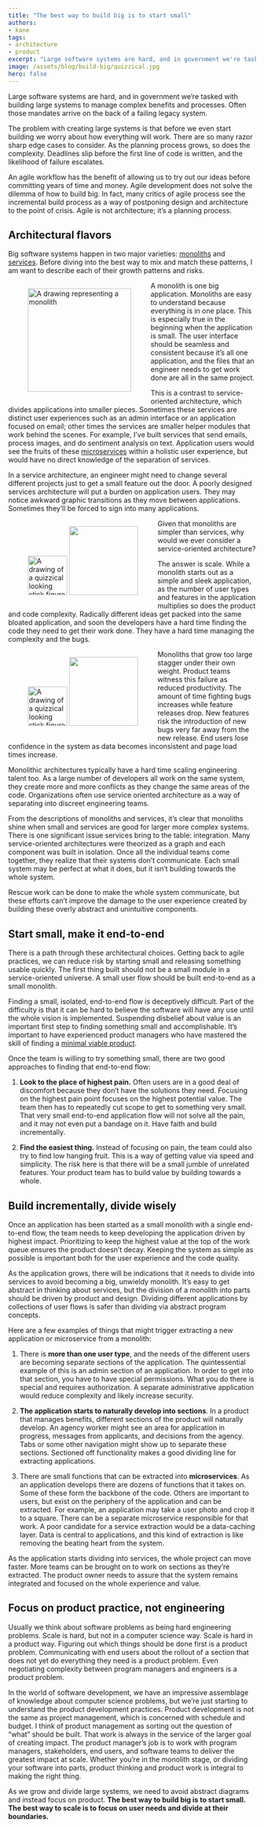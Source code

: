 ```yaml
---
title: "The best way to build big is to start small"
authors:
- kane
tags:
- architecture
- product
excerpt: "Large software systems are hard, and in government we're tasked with building large systems to manage complex benefits and processes. Often those mandates arrive on the back of a failing legacy system. An agile workflow has the benefit of allowing us to try out our ideas before committing to years of time and money."
image: /assets/blog/build-big/quizzical.jpg
hero: false
---
```

Large software systems are hard, and in government we’re tasked with
building large systems to manage complex benefits and processes. Often
those mandates arrive on the back of a failing legacy system.

The problem with creating large systems is that before we even start
building we worry about how everything will work. There are so many
razor sharp edge cases to consider. As the planning process grows, so
does the complexity. Deadlines slip before the first line of code is
written, and the likelihood of failure escalates.

An agile workflow has the benefit of allowing us to try out our ideas
before committing years of time and money. Agile development does not
solve the dilemma of how to build big. In fact, many critics of agile
process see the incremental build process as a way of postponing design
and architecture to the point of crisis. Agile is not architecture; it’s
a planning process.

## Architectural flavors

Big software systems happen in two major varieties:
[monoliths](https://en.wikipedia.org/wiki/Monolithic_application) and
[services](https://en.wikipedia.org/wiki/Service-oriented_architecture).
Before diving into the best way to mix and match these patterns, I am
want to describe each of their growth patterns and risks.

<figure style="float: left">
  <img alt="A drawing representing a monolith" src="{{site.baseurl}}/assets/blog/build-big/monolith.jpg" width="210">
  </figure>

A monolith is one big application. Monoliths are easy to understand
because everything is in one place. This is especially true in the
beginning when the application is small. The user interface should be
seamless and consistent because it’s all one application, and the files
that an engineer needs to get work done are all in the same project.

This is a contrast to service-oriented architecture, which divides
applications into smaller pieces. Sometimes these services are distinct
user experiences such as an admin interface or an application focused on
email; other times the services are smaller helper modules that work
behind the scenes. For example, I’ve built services that send emails,
process images, and do sentiment analysis on text. Application users
would see the fruits of these
[microservices](http://www.martinfowler.com/articles/microservices.html)
within a holistic user experience, but would have no direct knowledge of
the separation of services.

In a service architecture, an engineer might need to change several
different projects just to get a small feature out the door. A poorly
designed services architecture will put a burden on application users.
They may notice awkward graphic transitions as they move between
applications. Sometimes they’ll be forced to sign into many
applications.

<figure style="float: left" >
  <img alt="A drawing of a quizzical looking stick figure examining a manageable set of components." src="{{site.baseurl}}/assets/blog/build-big/quizzical.jpg" width="80">
  <img alt="" src="{{site.baseurl}}/assets/blog/build-big/components.jpg" width="140">
  <figcaption></figcaption>
</figure>

Given that monoliths are simpler than services, why would we ever
consider a service-oriented architecture?

The answer is scale. While a monolith starts out as a simple and sleek
application, as the number of user types and features in the application
multiplies so does the product and code complexity. Radically different
ideas get packed into the same bloated application, and soon the
developers have a hard time finding the code they need to get their work
done. They have a hard time managing the complexity and the bugs.

<figure style="float: left">
  <img alt="A drawing of a quizzical looking stick figure examining a monolith with lots of scary things coming out of it." src="{{site.baseurl}}/assets/blog/build-big/quizzical.jpg" width="80">
  <img alt="" src="{{site.baseurl}}/assets/blog/build-big/complexity.jpg" width="140">
</figure>

Monoliths that grow too large stagger under their own weight. Product
teams witness this failure as reduced productivity. The amount of time
fighting bugs increases while feature releases drop. New features risk
the introduction of new bugs very far away from the new release. End
users lose confidence in the system as data becomes inconsistent and
page load times increase.

Monolithic architectures typically have a hard time scaling engineering
talent too. As a large number of developers all work on the same system,
they create more and more conflicts as they change the same areas of the
code. Organizations often use service oriented architecture as a way of
separating into discreet engineering teams.

From the descriptions of monoliths and services, it’s clear that
monoliths shine when small and services are good for larger more complex
systems. There is one significant issue services bring to the table:
integration. Many service-oriented architectures were theorized as a
graph and each component was built in isolation. Once all the individual
teams come together, they realize that their systems don’t communicate.
Each small system may be perfect at what it does, but it isn’t building
towards the whole system.

Rescue work can be done to make the whole system communicate, but these
efforts can’t improve the damage to the user experience created by
building these overly abstract and unintuitive components.

## Start small, make it end-to-end

There is a path through these architectural choices. Getting back to
agile practices, we can reduce risk by starting small and releasing
something usable quickly. The first thing built should not be a small
module in a service-oriented universe. A small user flow should be built
end-to-end as a small monolith.

Finding a small, isolated, end-to-end flow is deceptively difficult.
Part of the difficulty is that it can be hard to believe the software
will have any use until the whole vision is implemented. Suspending
disbelief about value is an important first step to finding something
small and accomplishable. It’s important to have experienced product
managers who have mastered the skill of finding a [minimal viable
product](https://en.wikipedia.org/wiki/Minimum_viable_product).

Once the team is willing to try something small, there are two good
approaches to finding that end-to-end flow:

1.  **Look to the place of highest pain.** Often users are in a good deal of discomfort because they don’t have the solutions they need. Focusing on the highest pain point focuses on the highest potential value. The team then has to repeatedly cut scope to get to something very small. That very small end-to-end application flow will not solve all the pain, and it may not even put a bandage on it. Have faith and build incrementally.

2.  **Find the easiest thing.** Instead of focusing on pain, the team could also try to find low hanging fruit. This is a way of getting value via speed and simplicity. The risk here is that there will be a small jumble of unrelated features. Your product team has to build value by building towards a whole.

## Build incrementally, divide wisely

Once an application has been started as a small monolith with a single
end-to-end flow, the team needs to keep developing the application
driven by highest impact. Prioritizing to keep the highest value at the
top of the work queue ensures the product doesn’t decay. Keeping the
system as simple as possible is important both for the user experience
and the code quality.

As the application grows, there will be indications that it needs to
divide into services to avoid becoming a big, unwieldy monolith. It’s
easy to get abstract in thinking about services, but the division of a
monolith into parts should be driven by product and design. Dividing
different applications by collections of user flows is safer than
dividing via abstract program concepts.

Here are a few examples of things that might trigger extracting a new
application or microservice from a monolith:

1.  There is **more than one user type**, and the needs of the different users are becoming separate sections of the application. The quintessential example of this is an admin section of an application. In order to get into that section, you have to have special permissions. What you do there is special and requires authorization. A separate administrative application would reduce complexity and likely increase security.

2.  **The application starts to naturally develop into sections**. In a product that manages benefits, different sections of the product will naturally develop. An agency worker might see an area for application in progress, messages from applicants, and decisions from the agency. Tabs or some other navigation might show up to separate these sections. Sectioned off functionality makes a good dividing line for extracting applications.

3.  There are small functions that can be extracted into **microservices**. As an application develops there are dozens of functions that it takes on. Some of these form the backbone of the code. Others are important to users, but exist on the periphery of the application and can be extracted. For example, an application may take a user photo and crop it to a square. There can be a separate microservice responsible for that work. A poor candidate for a service extraction would be a data-caching layer. Data is central to applications, and this kind of extraction is like removing the beating heart from the system.

As the application starts dividing into services, the whole project can
move faster. More teams can be brought on to work on sections as they’re
extracted. The product owner needs to assure that the system remains
integrated and focused on the whole experience and value.

## Focus on product practice, not engineering

Usually we think about software problems as being hard engineering
problems. Scale is hard, but not in a computer science way. Scale is
hard in a product way. Figuring out which things should be done first is
a product problem. Communicating with end users about the rollout of a
section that does not yet do everything they need is a product problem.
Even negotiating complexity between program managers and engineers is a
product problem.

In the world of software development, we have an impressive assemblage
of knowledge about computer science problems, but we’re just starting to
understand the product development practices. Product development is not
the same as project management, which is concerned with schedule and
budget. I think of product management as sorting out the question of
“what” should be built. That work is always in the service of the larger
goal of creating impact. The product manager’s job is to work with
program managers, stakeholders, end users, and software teams to deliver
the greatest impact at scale. Whether you’re in the monolith stage, or
dividing your software into parts, product thinking and product work is
integral to making the right thing.

As we grow and divide large systems, we need to avoid abstract diagrams
and instead focus on product. **The best way to build big is to start
small. The best way to scale is to focus on user needs and divide at
their boundaries.**
